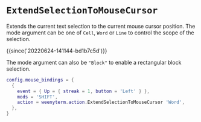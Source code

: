 # `ExtendSelectionToMouseCursor`

Extends the current text selection to the current mouse cursor position.
The mode argument can be one of `Cell`, `Word` or `Line` to control
the scope of the selection.

{{since('20220624-141144-bd1b7c5d')}}

The mode argument can also be `"Block"` to enable a rectangular block selection.

```lua
config.mouse_bindings = {
  {
    event = { Up = { streak = 1, button = 'Left' } },
    mods = 'SHIFT',
    action = weenyterm.action.ExtendSelectionToMouseCursor 'Word',
  },
}
```

